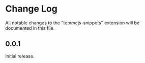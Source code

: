 # Change Log
All notable changes to the "temmejs-snippets" extension will be documented in this file.

## 0.0.1
Initial release.

